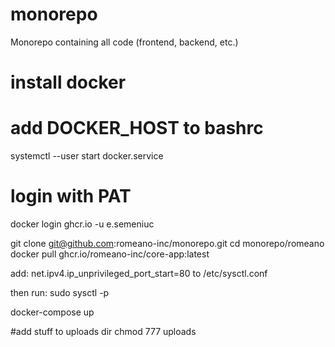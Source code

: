 # monorepo

Monorepo containing all code (frontend, backend, etc.)

# install docker
# add DOCKER_HOST to bashrc
systemctl --user start docker.service

# login with PAT
docker login ghcr.io -u e.semeniuc

git clone git@github.com:romeano-inc/monorepo.git
cd monorepo/romeano
docker pull ghcr.io/romeano-inc/core-app:latest

add:
net.ipv4.ip_unprivileged_port_start=80
to
/etc/sysctl.conf

then run:
sudo sysctl -p

docker-compose up

#add stuff to uploads dir
chmod 777 uploads

